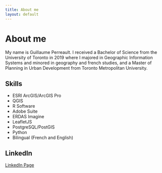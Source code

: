 ```yaml
---
title: About me
layout: default
---
```


# About me
My name is Guillaume Perreault. I received a Bachelor of Science from the University of Toronto in 2019 where I majored in Geographic Information Systems and minored in geography and french studies, and a Master of Planning in Urban Development from Toronto Metropolitan University.


## Skills
* ESRI ArcGIS/ArcGIS Pro
* QGIS
* R Software
* Adobe Suite
* ERDAS Imagine
* LeafletJS
* PostgreSQL/PostGIS
* Python
* Bilingual (French and English)

## LinkedIn
[LinkedIn Page](https://www.linkedin.com/in/guillaume-perreault-5b9b352b1/)

